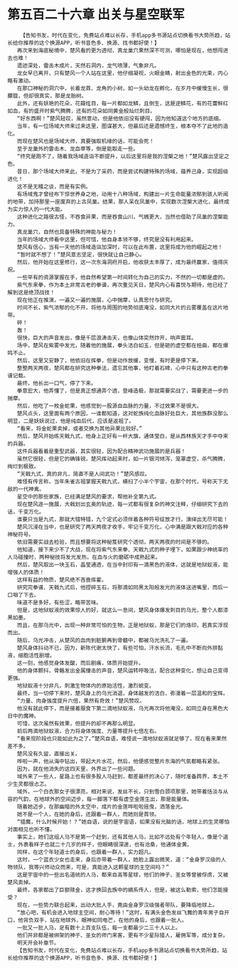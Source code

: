 # 第五百二十六章 出关与星空联军
        【告知书友，时代在变化，免费站点难以长存，手机app多书源站点切换看书大势所趋，站长给你推荐的这个换源APP，听书音色多、换源、找书都好使！】
       再次来到海底秘境中，楚风看的更为透彻，真龙巢穴果然深不可测，哪怕是现在，他想闯进去也难！
       遗迹深处，雷击木成片，天然石洞内，龙气喷薄，气象非凡。
       龙女早已离开，只有楚风一个人站在这里，他仔细凝视，火眼金睛，射出金色的光束，内心略有激动。
       在那口神秘的洞穴中，长着龙首、龙角的小树，如一头幼龙在孵化，在岁月中缓慢生长，很朦胧，但却很真实，那是龙胎树。
       此外，还有妖艳的花朵，花瓣炫目，每一片都如龙鳞，且倒生，这是逆鳞花，有的花蕾鲜红如血，有的盛开时紫气腾腾，还有的花朵如同黄金般灿烂刺目。
       “好东西啊！”楚风轻叹，虽然意动，但是他依旧没有硬闯，因为他知道这个地方的底细。
       当年，有一位场域大师来过来这里，图谋甚大，但最后还是遗憾终生，根本夺不了此地的造化。
       而现在楚风也是场域大师，真要强取机缘的话，可能会死！
       至于龙巢外的雷击木、龙血草等，倒是能取走一些。
       “终究是跑不了，随着我场域造诣不断提升，以后这里将是我的涅槃之地！”楚风露出坚定之色。
       昔日，那个场域大师来此，不是为了采药，而是尝试构建特殊的场域，蕴养己身，实现超级进化！
       这不是无稽之谈，而是有实例。
       有场域鬼才曾经布下惊世养身之地，动用十八种场域，构建出一片生命能量浓郁到骇人听闻的地带，加持那里一座废弃的上古凤巢。结果，那人呆在凤巢中，实现数次涅槃大进化，最终成为实力惊人的一代大能。
       这种进化之路很古怪，不吞食异果，而是吞食山川，气魄更大，当然也借助了凤巢的涅槃能力。
       真龙巢穴，自然也具备特殊的神能与秘力！
       当年的场域大师看中这里，但可惜，他自身本领不够，终究是没有利用起来。
       楚风有信心，当有一天他的场域造诣加深时，可以在此布置，这里将成为他的崛起之地！
       “暂时就不想了！”楚风意志坚定，很快就让自己静心。
       然后，他开始在这里修行，这一次东海洞府开启，他收获太丰厚了，成为最终赢家，值得庆祝。
       一些罕有的资源掌握在手，他自然希望第一时间转化为自己的实力，不然的一切都是虚的。
       紫气东来拳，作为本土非常古老的拳谱，再次重见天日，楚风内心有喜悦与期待，他已经了解到这是绝顶战技！
       现在他正在推演，一遍又一遍的施展，心中揣摩，认真思忖与研究。
       时间不长，紫气浓郁的化不开，将他与周围的地势彻底淹没，如同大片的云雾覆盖在这片地带。
       砰！
       轰！
       很快，巨大的声音发出，像是千层浪涛击天，也像山体突然炸开，响声震耳。
       场中，楚风在紫雾中发光，随着他的施展，拳头洁白如玉，但是砸的虚空都在扭曲，都在爆鸣不止。
       然后，这里又安静了，他依旧在挥拳，但是动作放缓，变慢，有时更是停下来。
       整整两天两夜，楚风都在研究这种拳法，遗忘其他事，他盯着石碑，心中只有这种古老的拳谱记载。
       最终，他长出一口气，停了下来。
       拳意宏大，他弄懂了，但是真正想通弄个透，登峰造极，那就需要实战了，需要更进一步的揣摩。
       然后，他吃了一枚金蛇果，他感觉到一股源自血脉的力量，不过效果不是很大。
       楚风点头，这里面有两个原因，一谁都知道，这对蛇族纯化血脉好处巨大，其他族群没那么明显，二是妖妖说过，他是纯血后代，应该是返祖了。
       “看来，将金蛇果卖掉，或者交换为其他异果比较好。”
       然后，楚风开始练天戟九式，他身上正好有一杆大旗，通体莹白，是从西林族天才手中夺来的兵器。
       这件兵器看着是重型武器，其实很轻，因为配合精神武功施展的是兵器！
       虽然它很轻，但是它的确锋锐，楚风挥动起来时，如一片银河倾泻，笼罩虚空，杀气腾腾，绚烂到极致。
       “天戟九式，真的非凡，简直不是人间武功！”楚风感叹。
       难怪有传言称，当年朱雀古祖掌握天戟九式，横扫了小半个宇宙，在那个时代，号称天下无敌的一代神禽。
       星空中的那些家族，已经满足楚风的要求，帮他补全第九式。
       现在楚风逐一施展，大戟划出玄奥的轨迹，每一式都有很复杂的神文注释，仔细研究下去的话，千变万化。
       谁要只当是九式，那就大错特错，九个定式必须伴着各种符号绽放才行，演绎出无尽可能！
       楚风沉浸在当中，也是研究了两天两夜才收手，牢记千变万化，心中满是跟大戟对应的各种神秘符号。
       依旧需要实战去检验，而且想要将这种秘笈研究个透彻，两天两夜的时间是不够的。
       他知道，接下来少不了大战，现在将紫气东来拳、天戟九式的种子埋下，如果跟少神统率的人马碰撞时，两种秘技将发光发热，在血与火的磨砺中成熟起来。
       然后，楚风取出一块玉石，晶莹通透，在当中封印有一滴黑色的液体，这就是地狱蚁液，能增强人的体质！
       这样有益的物质，楚风绝不吝啬挥霍。
       研究完拳谱、天戟九式后，他捏碎玉石，将那滴如同黑太阳般发光的液体送进嘴里，而后一口咽了下去。
       味道不是多好，有些涩，略带苦味。
       但是，这地狱蚁液的效果惊人的好，就这么一息间，楚风身体爆发刺目的乌光，整个人都漆黑如墨。
       而且，在那乌光中，出现一种非常可怕的生物，正是地狱蚁，那是它们的烙印，若真实浮现而出。
       随后，乌光冲击，从楚风的血肉到脏腑再到骨髓中，都被乌光洗礼了一遍。
       楚风身体抖动不已，因为，新陈代谢太快了，有些可怕，汗水长流，毛孔中不断向外排黏液，细胞活性剧增。
       这一刻，他感觉身体发酸，而后剧痛，体质开始提升。
       他的身体颤抖，骨骼发出金属撞击的声音，楚风运转呼吸法，配合这种变化，想让自己变得更强。
       地狱蚁液十分非凡，刺激生物体内的原始活性，激烈蜕变。
       最终，当一切停下来时，楚风身上的乌光消退，身体越发的洁白，弥漫着一层温和的宝辉。
       “力量、肉身强度提升六倍，果然有奇效！”楚风赞叹。
       他没有就此停下，而是接着服食下第二滴地狱蚁液，乌光再次将他淹没，如同立身在黑色大日中的魔神。
       可惜，这次虽然有效果，但提升的却不再那么明显。
       前后两滴地狱蚁液，合力将身体强度、力量等提升七倍左右。
       “看来现阶段也只能如此为之了。”楚风自语，难怪说一滴地狱蚁液就足够了，现在看来果然差不多。
       楚风没有久留，直接出关。
       哗啦一声，他从海中钻出，带起大片水花，然后，他便感觉整片东海的气氛都略有紧张。
       因为，就在他消失的这四天里，外界出了一些问题。
       域外来了一些人，星路上也有很多股人马赶到，都差最终的决心了，随时准备跨界，本土不少生灵都很忐忑。
       域外，一个白衣那女子很漂亮，相对来说，发丝不长，只到雪白颈项那里，她带着恬淡与从容的气韵，在地球外的空间迈步，每一脚落下都有虚空金莲生出，那是能量体。
       随着她迈步，在那幽暗的外太空中，成片的金莲哗啦啦摇曳，洒落金光。
       她不是一个人，在她的身后，还跟着一群人，而她则是首领。
       “猎魔，什么时候开始！？”她自语，说的是宇宙语，如果没有光脑的话，地球上的生灵哪怕对面相见也听不懂。
       事实上，她们这组人马不是第一个赶到，还有其他人马，比如不远处有个年轻人，像是个道士，外表看样子也就二十几岁的样子，但眼睛很深邃，也有沧桑，他通体金黄。
       同样，在这个年轻道士的身后，也跟着一群人，实力超凡。
       这时，一个蓝衣少女也走来，身后亦带着一群人，她脸上露出微笑，道：“金身罗汉级的人物领队，我等兴师动众而来，可是，真能进入这颗星球的主空间吗？”
       这是宇宙中的一些出名道统的人马，都来自高等星球，他们的神子、圣女等曾被俘虏，又被楚风卖掉。
       最终，各家都出了巨额赎金，这才换回去族中的嫡系传人，但是，被这么勒索，他们怎能接受？
       现在，一些势力联合起来，出动大批人手，竟由金身罗汉级强者带队，要降临地球上。
       “放心吧，有机会进入地球主空间，耐心等待！”这时，有满头金色发丝飞舞的青年男子自开口，他背负双手，站在地球外，眼神如同电芒，在他的身后，也跟着一批人。
       一批又一批人马，足有数十上百支队伍，每一支都最少二三十人以上。
       他们并非都是被绑架的神子、圣女的师门来客，更有不少星际猎人，雇佣军等，成分复杂。
       明天开会补章节。
       【告知书友，时代在变化，免费站点难以长存，手机app多书源站点切换看书大势所趋，站长给你推荐的这个换源APP，听书音色多、换源、找书都好使！】